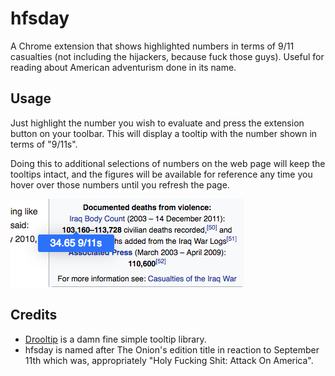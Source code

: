 # hfsday

A Chrome extension that shows highlighted numbers in terms of 9/11 casualties (not including the hijackers, because fuck those guys). Useful for reading about American adventurism done in its name.

## Usage

Just highlight the number you wish to evaluate and press the extension button on your toolbar. This will display a tooltip with the number shown in terms of "9/11s".

Doing this to additional selections of numbers on the web page will keep the tooltips intact, and the figures will be available for reference any time you hover over those numbers until you refresh the page.

![Image of extension in use with an estimate of Iraq War civilian casualties on Wikipedia](example.png)

## Credits

* [Drooltip](https://prevwong.github.io/drooltip.js/) is a damn fine simple tooltip library.
* hfsday is named after The Onion's edition title in reaction to September 11th which was, appropriately "Holy Fucking Shit: Attack On America".
